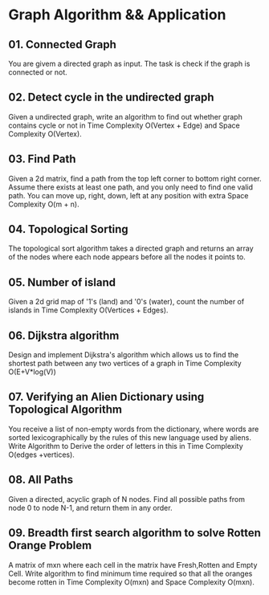 # Graph Algorithm && Application
## 01. Connected Graph
You are givem a directed graph as input. The task is check if the graph is connected or not.
## 02. Detect cycle in the undirected graph
Given a undirected graph, write an algorithm to find out whether graph contains cycle or not in Time Complexity O(Vertex + Edge) and Space Complexity O(Vertex).
## 03. Find Path 
Given a 2d matrix, find a path from the top left corner to bottom right corner. Assume there exists at least one path, and you only need to find one valid path. You can move up, right, down, left at any position with extra Space Complexity O(m + n).
## 04. Topological Sorting
The topological sort algorithm takes a directed graph and returns an array of the nodes where each node appears before all the nodes it points to.
## 05. Number of island
Given a 2d grid map of '1's (land) and '0's (water), count the number of islands in Time Complexity O(Vertices + Edges).
## 06. Dijkstra algorithm
Design and implement Dijkstra's algorithm which allows us to find the shortest path between any two vertices of a graph in Time Complexity O(E+V*log(V))
## 07. Verifying an Alien Dictionary using Topological Algorithm
You receive a list of non-empty words from the dictionary, where words are sorted lexicographically by the rules of this new language used by aliens. Write Algorithm to Derive the order of letters in this in Time Complexity O(edges +vertices).
## 08. All Paths
 Given a directed, acyclic graph of N nodes.  Find all possible paths from node 0 to node N-1, and return them in any order.
## 09. Breadth first search algorithm to solve Rotten Orange Problem
A matrix of mxn where each cell in the matrix have Fresh,Rotten and Empty Cell. Write algorithm to find minimum time required so that all the oranges become rotten in Time Complexity O(mxn) and Space Complexity O(mxn).